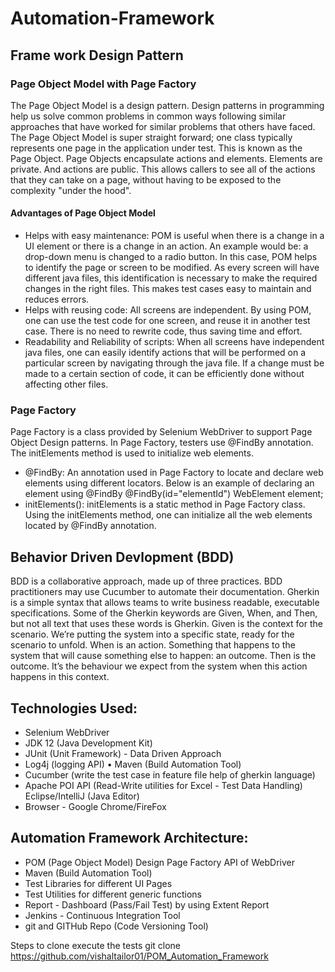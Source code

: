 # Automation-Framework 

## Frame work Design Pattern 
### Page Object Model with Page Factory

The Page Object Model is a design pattern. Design patterns in programming help us solve common problems in common ways following similar approaches that have worked for similar problems that others have faced.
The Page Object Model is super straight forward; one class typically represents one page in the application under test. This is known as the Page Object.
Page Objects encapsulate actions and elements. Elements are private. And actions are public. This allows callers to see all of the actions that they can take on a page, without having to be exposed to the complexity "under the hood".

#### Advantages of Page Object Model

* Helps with easy maintenance: POM is useful when there is a change in a UI element or there is a change in an action. An example would be: a drop-down menu is changed to a radio button. In this case, 
POM helps to identify the page or screen to be modified. As every screen will have different java files, this identification is necessary to make the required changes in the right files. This makes test cases easy to maintain and reduces errors.
* Helps with reusing code: All screens are independent. By using POM, one can use the test code for one screen, and reuse it in another test case. There is no need to rewrite code, thus saving time and effort.
* Readability and Reliability of scripts: When all screens have independent java files, one can easily identify actions that will be performed on a particular screen by navigating through the java file. If a change must be made to a certain section of code, it can be efficiently done without affecting other files.

### Page Factory
Page Factory is a class provided by Selenium WebDriver to support Page Object Design patterns. In Page Factory, testers use @FindBy annotation. The initElements method is used to initialize web elements.
* @FindBy: An annotation used in Page Factory to locate and declare web elements using different locators. Below is an example of declaring an element using @FindBy
@FindBy(id="elementId") WebElement element;
* initElements(): initElements is a static method in Page Factory class. Using the initElements method, one can initialize all the web elements located by @FindBy annotation.

## Behavior Driven Devlopment (BDD)

BDD is a collaborative approach, made up of three practices. BDD practitioners may use Cucumber to automate their documentation.
Gherkin is a simple syntax that allows teams to write business readable, executable specifications. 
Some of the Gherkin keywords are Given, When, and Then, but not all text that uses these words is Gherkin.
Given is the context for the scenario. We’re putting the system into a specific state, ready for the scenario to unfold.
When is an action. Something that happens to the system that will cause something else to happen: an outcome.
Then is the outcome. It’s the behaviour we expect from the system when this action happens in this context.

## Technologies Used:
* Selenium WebDriver
* JDK 12 (Java Development Kit)
* JUnit (Unit Framework) - Data Driven Approach
* Log4j (logging API) • Maven (Build Automation Tool)
* Cucumber (write the test case in feature file help of gherkin language)
* Apache POI API (Read-Write utilities for Excel - Test Data Handling) Eclipse/IntelliJ (Java Editor)
* Browser - Google Chrome/FireFox

## Automation Framework Architecture:
* POM (Page Object Model) Design Page Factory API of WebDriver
* Maven (Build Automation Tool)
* Test Libraries for different UI Pages
* Test Utilities for different generic functions
* Report - Dashboard (Pass/Fail Test) by using Extent Report
* Jenkins - Continuous Integration Tool
* git and GITHub Repo (Code Versioning Tool)

Steps to clone execute the tests git clone https://github.com/vishaltailor01/POM_Automation_Framework

